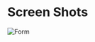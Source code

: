 # Screen Shots
<img src="https://github.com/Umeshekh/PymentForm/blob/master/ScreenShots/Screenshot%20(185).png?raw=true" alt="Form" >
